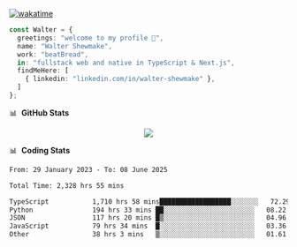 [![wakatime](https://wakatime.com/badge/user/633611a5-2410-4a66-96ad-ce6a6df384d0.svg)](https://wakatime.com/@633611a5-2410-4a66-96ad-ce6a6df384d0)

```ts
const Walter = {
  greetings: "welcome to my profile 👋",
  name: "Walter Shewmake",
  work: "beatBread",
  in: "fullstack web and native in TypeScript & Next.js",
  findMeHere: [
    { linkedin: "linkedin.com/in/walter-shewmake" },
  ]
};
```

📊 &nbsp;**GitHub Stats**

<p align="center">
<img src="https://streak-stats.demolab.com?user=waltershewmake&theme=monokai&short_numbers=true)](https://git.io/streak-stats" />
</p>

📊 &nbsp;**Coding Stats**

<!--![Wwakatime stats](https://github-readme-stats.vercel.app/api/wakatime?username=waltershewmake&hide_title=true&hide_border=true&langs_count=5&bg_color=00000000&text_color=777)-->


<!--START_SECTION:waka-->

```txt
From: 29 January 2023 - To: 08 June 2025

Total Time: 2,328 hrs 55 mins

TypeScript           1,710 hrs 58 mins██████████████████░░░░░░░   72.29 %
Python               194 hrs 33 mins ██░░░░░░░░░░░░░░░░░░░░░░░   08.22 %
JSON                 117 hrs 20 mins █▒░░░░░░░░░░░░░░░░░░░░░░░   04.96 %
JavaScript           79 hrs 34 mins  █░░░░░░░░░░░░░░░░░░░░░░░░   03.36 %
Other                38 hrs 3 mins   ▒░░░░░░░░░░░░░░░░░░░░░░░░   01.61 %
```

<!--END_SECTION:waka-->
